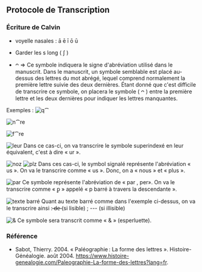 ## Protocole de Transcription 

### Écriture de Calvin

* voyelle nasales :  ā    ē    ī    ō    ū

* Garder les s long ( ʃ )

* ᴖ  =>  Ce symbole indiquera le signe d'abréviation utilisé dans le manuscrit. Dans le manuscrit, un symbole semblable est placé au-dessus des lettres du mot abrégé, lequel comprend normalement la première lettre suivie des deux dernières. Étant donné que c'est difficile de transcrire ce symbole, on placera le symbole ( ᴖ )  entre la première lettre et les deux dernières pour indiquer les lettres manquantes.

Exemples : 
![q⁀](/Users/flsh/Documents/abbrev_que.png)

![n⁀re](/Users/flsh/Documents/abbrev_nostre.png) 

![f⁀re](/Users/flsh/Documents/abbrev_frere.png) 


![leur](/Users/flsh/Documents/abbrev_leur.png)
Dans ce cas-ci, on va transcrire le symbole superindexé en leur équivalent, c'est à dire « ur ».

![noz](/Users/flsh/Documents/noz.png)
![plz](/Users/flsh/Documents/plz.png)
Dans ces cas-ci, le symbol signalé représente l'abréviation « us ». On va le transcrire comme « us ». Donc, on a « nous » et « plus ».

![par](/Users/flsh/Documents/par.png "par") 
Ce symbole représente l'abréviation de « par , per». On va le transcrire comme « ꝑ » appelé « p barré à travers la descendante ».


![texte barré](/Users/flsh/Documents/texteBarre.png)
Quant au texte barré comme dans l'exemple ci-dessus, on va le transcrire ainsi :  ̶d̶e̶ (si lisible) ; --- (si illisible)

![&](/Users/flsh/Documents/esperluette.png)
Ce symbole sera transcrit comme « & » (esperluette).


### Référence 
- Sabot, Thierry. 2004. « Paléographie : La forme des lettres ». Histoire-Généalogie. août 2004. https://www.histoire-genealogie.com/Paleographie-La-forme-des-lettres?lang=fr.